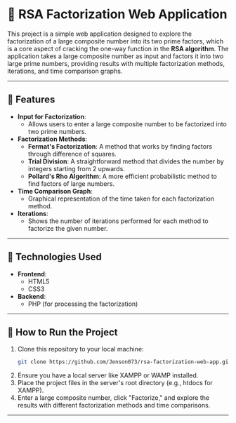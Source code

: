 # 🔐 **RSA Factorization Web Application**  

This project is a simple web application designed to explore the factorization of a large composite number into its two prime factors, which is a core aspect of cracking the one-way function in the **RSA algorithm**. The application takes a large composite number as input and factors it into two large prime numbers, providing results with multiple factorization methods, iterations, and time comparison graphs.  

---

## 🌟 **Features**  

- **Input for Factorization**:  
  - Allows users to enter a large composite number to be factorized into two prime numbers.  
- **Factorization Methods**:  
  - **Fermat's Factorization**: A method that works by finding factors through difference of squares.  
  - **Trial Division**: A straightforward method that divides the number by integers starting from 2 upwards.  
  - **Pollard's Rho Algorithm**: A more efficient probabilistic method to find factors of large numbers.  
- **Time Comparison Graph**:  
  - Graphical representation of the time taken for each factorization method.  
- **Iterations**:  
  - Shows the number of iterations performed for each method to factorize the given number.  

---

## 🔧 **Technologies Used**  

- **Frontend**:  
  - HTML5  
  - CSS3  
- **Backend**:  
  - PHP (for processing the factorization)  

---

## 🚀 **How to Run the Project**  

1. Clone this repository to your local machine:  
   ```bash
   git clone https://github.com/Jenson073/rsa-factorization-web-app.git
2. Ensure you have a local server like XAMPP or WAMP installed.
3. Place the project files in the server's root directory (e.g., htdocs for XAMPP).
4. Enter a large composite number, click "Factorize," and explore the results with different factorization methods and time comparisons.

---
